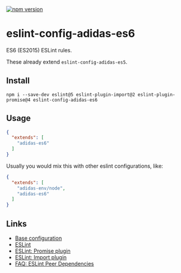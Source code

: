 [![npm version](https://badge.fury.io/js/eslint-config-adidas-es6.svg)](https://npmjs.com/package/eslint-config-adidas-es6)

# eslint-config-adidas-es6

ES6 (ES2015) ESLint rules.

These already extend `eslint-config-adidas-es5`.

## Install

```
npm i --save-dev eslint@5 eslint-plugin-import@2 eslint-plugin-promise@4 eslint-config-adidas-es6
```

## Usage

```json
{
  "extends": [
    "adidas-es6"
  ]
}
```

Usually you would mix this with other eslint configurations, like:

```json
{
  "extends": [
    "adidas-env/node",
    "adidas-es6"
  ]
}
```

## Links

- [Base configuration](https://tools.adidas-group.com/bitbucket/projects/BWRNPM/repos/pea-linter-configs/browse/packages/eslint-config-es5)
- [ESLint](https://eslint.org/)
- [ESLint: Promise plugin](https://github.com/xjamundx/eslint-plugin-promise)
- [ESLint: Import plugin](https://github.com/benmosher/eslint-plugin-import)
- [FAQ: ESLint Peer Dependencies](../../CHANGELOG.md#ESLint-Peer-Dependencies)
